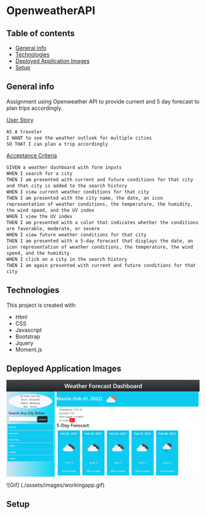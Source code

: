 # OpenweatherAPI


## Table of contents
* [General info](#general-info)
* [Technologies](#technologies)
* [Deployed Application Images](#deployed-application-images)
* [Setup](#setup)

## General info

Assignment using Openweather API to provide current and 5 day forecast to plan trips accordingly.

<ins>User Story</ins>

```
AS A traveler
I WANT to see the weather outlook for multiple cities
SO THAT I can plan a trip accordingly
```
<ins>Acceptance Criteria</ins>

```
GIVEN a weather dashboard with form inputs
WHEN I search for a city
THEN I am presented with current and future conditions for that city and that city is added to the search history
WHEN I view current weather conditions for that city
THEN I am presented with the city name, the date, an icon representation of weather conditions, the temperature, the humidity, the wind speed, and the UV index
WHEN I view the UV index
THEN I am presented with a color that indicates whether the conditions are favorable, moderate, or severe
WHEN I view future weather conditions for that city
THEN I am presented with a 5-day forecast that displays the date, an icon representation of weather conditions, the temperature, the wind speed, and the humidity
WHEN I click on a city in the search history
THEN I am again presented with current and future conditions for that city
```
	
## Technologies
This project is created with:
* Html
* CSS
* Javascript
* Bootstrap
* Jquery
* Moment.js

## Deployed Application Images

![Screenshot](./assets/images/deployedimage.jpg)
![Gif] (./assets/images/workingapp.gif)

## Setup
